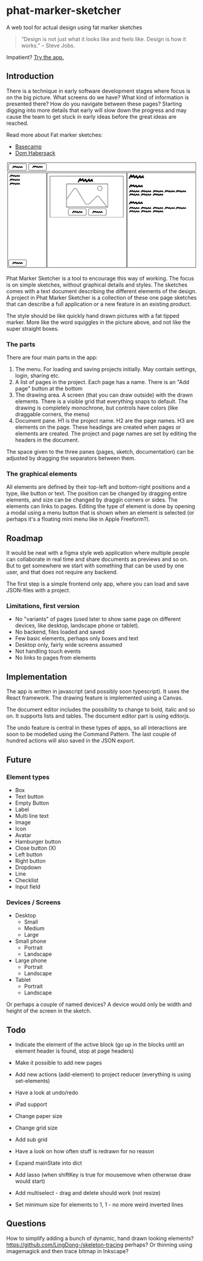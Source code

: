 # phat-marker-sketcher

A web tool for actual design using fat marker sketches

> “Design is not just what it looks like and feels like. Design is how it works.” – Steve Jobs.

Impatient? [Try the app.](https://offe.github.io/phat-marker-sketcher)

## Introduction

There is a technique in early software development stages where focus is on the big picture. What screens do we have? What kind of information is presented there? How do you navigate between these pages? Starting digging into more details that early will slow down the progress and may cause the team to get stuck in early ideas before the great ideas are reached.

Read more about Fat marker sketches:

- [Basecamp](https://basecamp.com/shapeup/1.3-chapter-04#fat-marker-sketches)
- [Dom Habersack](https://domhabersack.com/fat-marker-sketches)

![Sketch of UI for Phat Marker Sketcher](images/phamask1.png)

Phat Marker Sketcher is a tool to encourage this way of working. The focus is on simple sketches, without graphical details and styles. The sketches comes with a text document describing the different elements of the design. A project in Phat Marker Sketcher is a collection of these one page sketches that can describe a full application or a new feature in an existing product.

The style should be like quickly hand drawn pictures with a fat tipped marker. More like the word squiggles in the picture above, and not like the super straight boxes.

### The parts

There are four main parts in the app:

1. The menu. For loading and saving projects initially. May contain settings, login, sharing etc.
2. A list of pages in the project. Each page has a name. There is an "Add page" button at the bottom
3. The drawing area. A screen (that you can draw outside) with the drawn elements. There is a visible grid that everything snaps to default. The drawing is completely monochrone, but controls have colors (like draggable corners, the menu)
4. Document pane. H1 is the project name. H2 are the page names. H3 are elements on the page. These headings are created when pages or elements are created. The project and page names are set by editing the headers in the document.

The space given to the three panes (pages, sketch, documentation) can be adjusted by dragging the separators between them.

### The graphical elements

All elements are defined by their top-left and bottom-right positions and a type, like button or text. The position can be changed by dragging entire elements, and size can be changed by draggin corners or sides.
The elements can links to pages. Editing the type of element is done by opening a modal using a menu button that is shown when an element is selected (or perhaps it's a floating mini menu like in Apple Freeform?).

## Roadmap

It would be neat with a figma style web application where multiple people can collaborate in real time and share documents as previews and so on. But to get somewhere we start with something that can be used by one user, and that does not require any backend.

The first step is a simple frontend only app, where you can load and save JSON-files with a project.

### Limitations, first version

- No "variants" of pages (used later to show same page on different devices, like desktop, landscape phone or tablet).
- No backend, files loaded and saved
- Few basic elements, perhaps only boxes and text
- Desktop only, fairly wide screens assumed
- Not handling touch events
- No links to pages from elements

## Implementation

The app is written in javascript (and possibly soon typescript). It uses the React framework. The drawing feature is implemented using a Canvas.

The document editor includes the possibility to change to bold, italic and so on. It supports lists and tables. The document editor part is using editorjs.

The undo feature is central in these types of apps, so all interactions are soon to be modelled using the Command Pattern. The last couple of hundred actions will also saved in the JSON export.

## Future

### Element types

- Box
- Text button
- Empty Button
- Label
- Multi line text
- Image
- Icon
- Avatar
- Hamburger button
- Close button (X)
- Left button
- Right button
- Dropdown
- Line
- Checklist
- Input field

### Devices / Screens

- Desktop
  - Small
  - Medium
  - Large
- Small phone
  - Portrait
  - Landscape
- Large phone
  - Portrait
  - Landscape
- Tablet
  - Portrait
  - Landscape

Or perhaps a couple of named devices? A device would only be width and height of the screen in the sketch.

## Todo

- Indicate the element of the active block (go up in the blocks until an element header is found, stop at page headers)

- Make it possible to add new pages
- Add new actions (add-element) to project reducer (everything is using set-elements)
- Have a look at undo/redo
- iPad support
- Change paper size
- Change grid size
- Add sub grid
- Have a look on how often stuff is redrawn for no reason
- Expand mainState into dict
- Add lasso (when shiftKey is true for mousemove when otherwise draw would start)
- Add multiselect - drag and delete should work (not resize)
- Set minimum size for elements to 1, 1 - no more weird inverted lines

## Questions

How to simplify adding a bunch of dynamic, hand drawn looking elements? https://github.com/LingDong-/skeleton-tracing perhaps? Or thinning using imagemagick and then trace bitmap in Inkscape?
